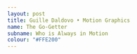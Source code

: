 ```yaml
---
layout: post
title: Guille Daldovo • Motion Graphics
name: The Go-Getter
subname: Who is Always in Motion
colour: "#FFE200"
---
```

